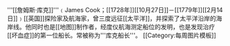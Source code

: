 '''[[詹姆斯·库克]]'''﹙James Cook；[[1728年]][[10月27日]]－[[1779年]][[2月14日]]﹚[[英国]]探险家及航海家，曾三度远征[[太平洋]]，并探索了太平洋沿岸的海岸线。他同时也是[[地图]]制作者，经度仪航海测定船位的发明，也是发现治疗[[坏血症]]的第一位船长。常被称为'''库克船长'''。
<noinclude>[[Category:每周图片模板]]</noinclude>